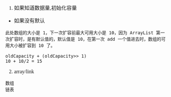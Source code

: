 <font face="Simsun" size=3>

1. 如果知道数据量,初始化容量

- 如果没有默认
~~~
此处数组的大小是 1，下一次扩容前最大可用大小是 10，因为 ArrayList 第一次扩容时，是有默认值的，默认值是 10，在第一次 add 一个值进去时，数组的可用大小被扩容到 10 了。

oldCapacity + (oldCapacity>> 1)
10 + 10/2 = 15
~~~

2. array/link

~~~
数组
链表

~~~

</font>